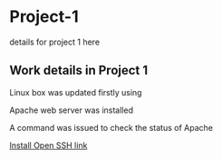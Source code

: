 # Project-1
details for project 1 here

## Work details in Project 1

Linux box was updated firstly using

Apache web server was installed

A command was issued to check the status of Apache

[Install Open SSH link](https://learn.microsoft.com/en-us/windows-server/administration/openssh/openssh_install_firstuse?tabs=powershell)
